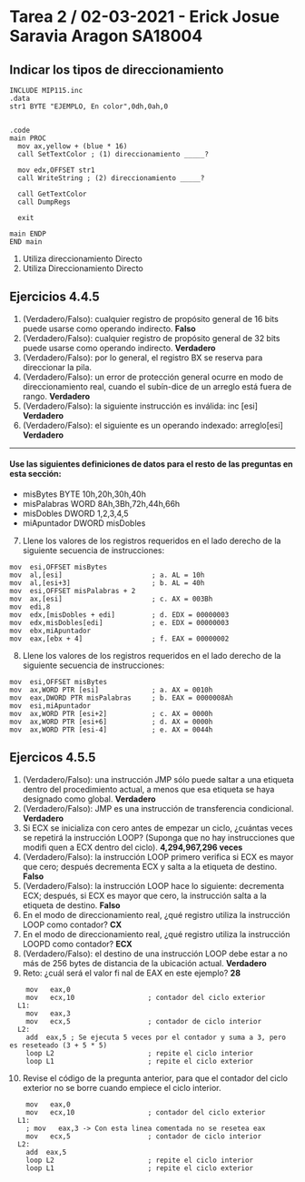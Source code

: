 # Tarea 2 / 02-03-2021 - Erick Josue Saravia Aragon SA18004

## Indicar los tipos de direccionamiento

```
INCLUDE MIP115.inc
.data
str1 BYTE "EJEMPLO, En color",0dh,0ah,0


.code
main PROC
  mov ax,yellow + (blue * 16)
  call SetTextColor ; (1) direccionamiento _____?

  mov edx,OFFSET str1
  call WriteString ; (2) direccionamiento _____?

  call GetTextColor
  call DumpRegs

  exit

main ENDP
END main

```

1. Utiliza direccionamiento Directo
2. Utiliza Direccionamiento Directo

## Ejercicios 4.4.5

1.  (Verdadero/Falso): cualquier registro de propósito general de 16 bits puede usarse como operando indirecto. **Falso**
2.  (Verdadero/Falso): cualquier registro de propósito general de 32 bits puede usarse como operando indirecto. **Verdadero**
3.  (Verdadero/Falso): por lo general, el registro BX se reserva para direccionar la pila.
4.  (Verdadero/Falso): un error de protección general ocurre en modo de direccionamiento real, cuando el subín-dice de un arreglo está fuera de rango. **Verdadero**
5.  (Verdadero/Falso): la siguiente instrucción es inválida: inc [esi] **Verdadero**
6.  (Verdadero/Falso): el siguiente es un operando indexado: arreglo[esi] **Verdadero**

---

#### Use las siguientes definiciones de datos para el resto de las preguntas en esta sección:

- misBytes BYTE 10h,20h,30h,40h
- misPalabras WORD 8Ah,3Bh,72h,44h,66h
- misDobles DWORD 1,2,3,4,5
- miApuntador DWORD misDobles

7.  Llene los valores de los registros requeridos en el lado derecho de la siguiente secuencia de instrucciones:

```
mov  esi,OFFSET misBytes
mov  al,[esi]                      ; a. AL = 10h
mov  al,[esi+3]                    ; b. AL = 40h
mov  esi,OFFSET misPalabras + 2
mov  ax,[esi]                      ; c. AX = 003Bh
mov  edi,8
mov  edx,[misDobles + edi]         ; d. EDX = 00000003
mov  edx,misDobles[edi]            ; e. EDX = 00000003
mov  ebx,miApuntador
mov  eax,[ebx + 4]                 ; f. EAX = 00000002
```

8.  Llene los valores de los registros requeridos en el lado derecho de la siguiente secuencia de instrucciones:

```
mov  esi,OFFSET misBytes
mov  ax,WORD PTR [esi]             ; a. AX = 0010h
mov  eax,DWORD PTR misPalabras     ; b. EAX = 0000008Ah
mov  esi,miApuntador
mov  ax,WORD PTR [esi+2]           ; c. AX = 0000h
mov  ax,WORD PTR [esi+6]           ; d. AX = 0000h
mov  ax,WORD PTR [esi-4]           ; e. AX = 0044h
```

## Ejercicos 4.5.5

1. (Verdadero/Falso): una instrucción JMP sólo puede saltar a una etiqueta dentro del procedimiento actual, a menos que esa etiqueta se haya designado como global. **Verdadero**
2. (Verdadero/Falso): JMP es una instrucción de transferencia condicional. **Verdadero**
3. Si ECX se inicializa con cero antes de empezar un ciclo, ¿cuántas veces se repetirá la instrucción LOOP? (Suponga que no hay instrucciones que modifi quen a ECX dentro del ciclo). **4,294,967,296 veces**
4. (Verdadero/Falso): la instrucción LOOP primero verifica si ECX es mayor que cero; después decrementa ECX y salta a la etiqueta de destino. **Falso**
5. (Verdadero/Falso): la instrucción LOOP hace lo siguiente: decrementa ECX; después, si ECX es mayor que cero, la instrucción salta a la etiqueta de destino. **Falso**
6. En el modo de direccionamiento real, ¿qué registro utiliza la instrucción LOOP como contador? **CX**
7. En el modo de direccionamiento real, ¿qué registro utiliza la instrucción LOOPD como contador? **ECX**
8. (Verdadero/Falso): el destino de una instrucción LOOP debe estar a no más de 256 bytes de distancia de la ubicación actual. **Verdadero**
9. Reto: ¿cuál será el valor fi nal de EAX en este ejemplo? **28**

```
    mov   eax,0
    mov   ecx,10                  ; contador del ciclo exterior
  L1:
    mov   eax,3
    mov   ecx,5                   ; contador de ciclo interior
  L2:
    add  eax,5 ; Se ejecuta 5 veces por el contador y suma a 3, pero es reseteado (3 + 5 * 5)
    loop L2                       ; repite el ciclo interior
    loop L1                       ; repite el ciclo exterior
```

10. Revise el código de la pregunta anterior, para que el contador del ciclo exterior no se borre cuando empiece el ciclo interior.

```
    mov   eax,0
    mov   ecx,10                  ; contador del ciclo exterior
  L1:
    ; mov   eax,3 -> Con esta linea comentada no se resetea eax
    mov   ecx,5                   ; contador de ciclo interior
  L2:
    add  eax,5
    loop L2                       ; repite el ciclo interior
    loop L1                       ; repite el ciclo exterior
```
